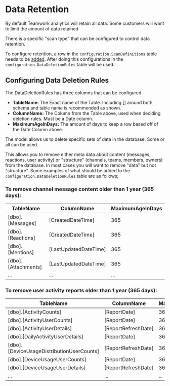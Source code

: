 # Data Retention

By default Teamwork analytics will retain all data. Some customers will want to limit the amount of data retained

There is a specific "scan type" that can be configured to control data retention.

To configure retention, a row in the `configuration.ScanDefinitions` table needs to be [added](scan-configuration.md). After doing this configurations in the `configuration.DataDeletionRules` table will be used.

## Configuring Data Deletion Rules

The DataDeletionRules has three columns that can be configured
- **TableName:** The Exact name of the Table. Including [] around both schema and table name is recommended as shown.
- **ColumnName:** The Column from the Table above, used when deciding deletion rules. Must be a Date column.
- **MaximumAgeInDays:** The amount of days to keep a row based off of the Date Column above.


The model allows us to delete specific sets of data in the database. Some or all can be used.

This allows you to remove either meta data about content (messages, reactions, user activity) or "structure" (channels, teams, members, owners) from the database. In most cases you will want to remove "data" but not "structure". Some examples of what should be added to the `configuration.DataDeletionRules` table are as follows;

### To remove channel message content older than 1 year (365 days):

| TableName | ColumnName | MaximumAgeInDays|
| --------- | ---- | ---- |
| [dbo].[Messages] | [CreatedDateTime] | 365 |
| [dbo].[Reactions] | [CreatedDateTime] | 365 |
| [dbo].[Mentions] | [LastUpdatedDateTime] | 365 |
| [dbo].[Attachments] | [LastUpdatedDateTime] | 365 |
| ... | ... | ... |

### To remove user activity reports older than 1 year (365 days):

| TableName | ColumnName | MaximumAgeInDays|
| --------- | ---- | ---- |
| [dbo].[ActivityCounts] | [ReportDate] | 365 |
| [dbo].[ActivityUserCounts] | [ReportDate] | 365 |
| [dbo].[ActivityUserDetails] | [ReportRefreshDate] | 365 |
| [dbo].[DailyActivityUserDetails] | [ReportDate] | 365 |
| [dbo].[DeviceUsageDistributionUserCounts] | [ReportRefreshDate] | 365 |
| [dbo].[DeviceUsageUserCounts] | [ReportDate] | 365 |
| [dbo].[DeviceUsageUserDetails] | [ReportRefreshDate] | 365 |
| ... | ... | ... |

